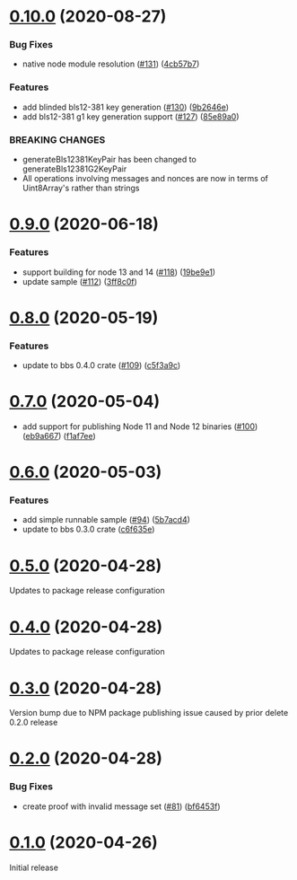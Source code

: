 # [0.10.0](https://github.com/mattrglobal/node-bbs-signatures/compare/0.9.0...0.10.0) (2020-08-27)

### Bug Fixes

- native node module resolution ([#131](https://github.com/mattrglobal/node-bbs-signatures/issues/131))
  ([4cb57b7](https://github.com/mattrglobal/node-bbs-signatures/commit/4cb57b72b22243eb74394b74d1362ec06f509875))

### Features

- add blinded bls12-381 key generation ([#130](https://github.com/mattrglobal/node-bbs-signatures/issues/130))
  ([9b2646e](https://github.com/mattrglobal/node-bbs-signatures/commit/9b2646e3eb41b0fb4a46448c137b715e319dcc30))
- add bls12-381 g1 key generation support ([#127](https://github.com/mattrglobal/node-bbs-signatures/issues/127))
  ([85e89a0](https://github.com/mattrglobal/node-bbs-signatures/commit/85e89a02e6649d4c31b1c07d252267d48f9b9c73))

### BREAKING CHANGES

- generateBls12381KeyPair has been changed to generateBls12381G2KeyPair
- All operations involving messages and nonces are now in terms of Uint8Array's rather than strings

# [0.9.0](https://github.com/mattrglobal/node-bbs-signatures/compare/0.8.0...0.9.0) (2020-06-18)

### Features

- support building for node 13 and 14 ([#118](https://github.com/mattrglobal/node-bbs-signatures/issues/118))
  ([19be9e1](https://github.com/mattrglobal/node-bbs-signatures/commit/19be9e1d945c03fbd85830a969b370f222bf5203))
- update sample ([#112](https://github.com/mattrglobal/node-bbs-signatures/issues/112))
  ([3ff8c0f](https://github.com/mattrglobal/node-bbs-signatures/commit/3ff8c0f333e041a18c008799a064046535aebba5))

# [0.8.0](https://github.com/mattrglobal/node-bbs-signatures/compare/0.7.0...0.8.0) (2020-05-19)

### Features

- update to bbs 0.4.0 crate ([#109](https://github.com/mattrglobal/node-bbs-signatures/issues/109))
  ([c5f3a9c](https://github.com/mattrglobal/node-bbs-signatures/commit/c5f3a9c961beeb3165dbfb1982b4f5bb20fd18f9))

# [0.7.0](https://github.com/mattrglobal/node-bbs-signatures/compare/0.6.0...0.7.0) (2020-05-04)

- add support for publishing Node 11 and Node 12 binaries
  ([#100](https://github.com/mattrglobal/node-bbs-signatures/issues/100))
  ([eb9a667](https://github.com/mattrglobal/node-bbs-signatures/pull/104/commits/eb9a667e98a9bade59d874a5f91bcc862f130a32))
  ([f1af7ee](https://github.com/mattrglobal/node-bbs-signatures/pull/105/commits/f1af7eebc8561b43cea286426e744dbb8758a450))

# [0.6.0](https://github.com/mattrglobal/node-bbs-signatures/compare/0.5.0...0.6.0) (2020-05-03)

### Features

- add simple runnable sample ([#94](https://github.com/mattrglobal/node-bbs-signatures/issues/94))
  ([5b7acd4](https://github.com/mattrglobal/node-bbs-signatures/commit/5b7acd4092fec1e3cd459297fb74b11f7fa05079))
- update to bbs 0.3.0 crate
  ([c6f635e](https://github.com/mattrglobal/node-bbs-signatures/commit/c6f635e5c2734ee76d7a36ef3f7b26ba48d51d16))

# [0.5.0](https://github.com/mattrglobal/node-bbs-signatures/compare/0.3.0...0.5.0) (2020-04-28)

Updates to package release configuration

# [0.4.0](https://github.com/mattrglobal/node-bbs-signatures/compare/0.3.0...0.4.0) (2020-04-28)

Updates to package release configuration

# [0.3.0](https://github.com/mattrglobal/node-bbs-signatures/compare/0.1.0...0.3.0) (2020-04-28)

Version bump due to NPM package publishing issue caused by prior delete 0.2.0 release

# [0.2.0](https://github.com/mattrglobal/node-bbs-signatures/compare/0.1.0...0.2.0) (2020-04-28)

### Bug Fixes

- create proof with invalid message set ([#81](https://github.com/mattrglobal/node-bbs-signatures/issues/81))
  ([bf6453f](https://github.com/mattrglobal/node-bbs-signatures/commit/bf6453fe35369a837b47dadd4b484670bcd9f214))

# [0.1.0](https://github.com/mattrglobal/node-bbs-signatures/compare/0.2.0...0.1.0) (2020-04-26)

Initial release
